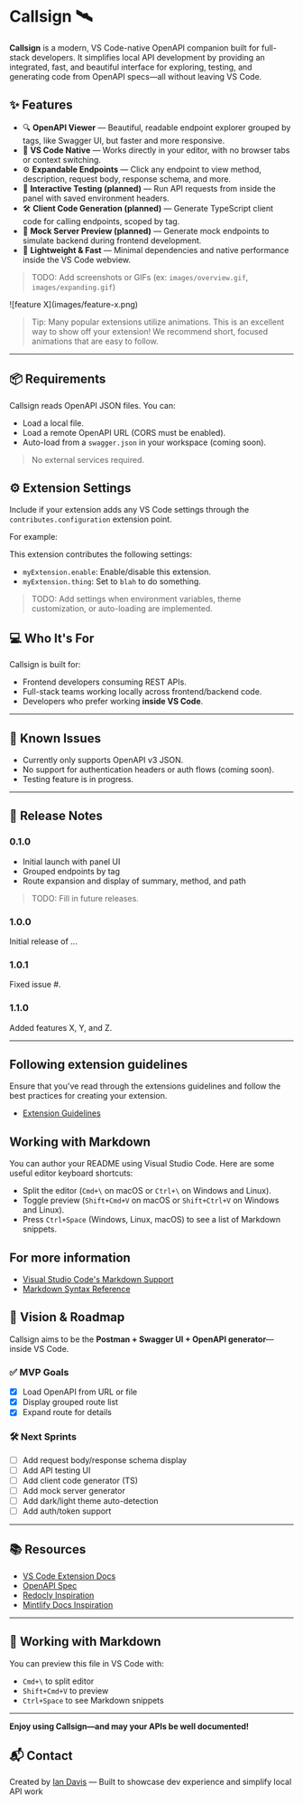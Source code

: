# Callsign 🛰️

**Callsign** is a modern, VS Code-native OpenAPI companion built for full-stack developers. It simplifies local API development by providing an integrated, fast, and beautiful interface for exploring, testing, and generating code from OpenAPI specs—all without leaving VS Code.

## ✨ Features

-   🔍 **OpenAPI Viewer** — Beautiful, readable endpoint explorer grouped by tags, like Swagger UI, but faster and more responsive.
-   🧩 **VS Code Native** — Works directly in your editor, with no browser tabs or context switching.
-   ⚙️ **Expandable Endpoints** — Click any endpoint to view method, description, request body, response schema, and more.
-   🧪 **Interactive Testing (planned)** — Run API requests from inside the panel with saved environment headers.
-   🛠️ **Client Code Generation (planned)** — Generate TypeScript client code for calling endpoints, scoped by tag.
-   🧪 **Mock Server Preview (planned)** — Generate mock endpoints to simulate backend during frontend development.
-   🎯 **Lightweight & Fast** — Minimal dependencies and native performance inside the VS Code webview.

> TODO: Add screenshots or GIFs (ex: `images/overview.gif`, `images/expanding.gif`)

\!\[feature X\]\(images/feature-x.png\)

> Tip: Many popular extensions utilize animations. This is an excellent way to show off your extension! We recommend short, focused animations that are easy to follow.

---

## 📦 Requirements

Callsign reads OpenAPI JSON files. You can:

-   Load a local file.
-   Load a remote OpenAPI URL (CORS must be enabled).
-   Auto-load from a `swagger.json` in your workspace (coming soon).

> No external services required.

## ⚙️ Extension Settings

Include if your extension adds any VS Code settings through the `contributes.configuration` extension point.

For example:

This extension contributes the following settings:

-   `myExtension.enable`: Enable/disable this extension.
-   `myExtension.thing`: Set to `blah` to do something.

> TODO: Add settings when environment variables, theme customization, or auto-loading are implemented.

## 💻 Who It's For

Callsign is built for:

-   Frontend developers consuming REST APIs.
-   Full-stack teams working locally across frontend/backend code.
-   Developers who prefer working **inside VS Code**.

---

## 🐞 Known Issues

-   Currently only supports OpenAPI v3 JSON.
-   No support for authentication headers or auth flows (coming soon).
-   Testing feature is in progress.

---

## 📓 Release Notes

### 0.1.0

-   Initial launch with panel UI
-   Grouped endpoints by tag
-   Route expansion and display of summary, method, and path

> TODO: Fill in future releases.

### 1.0.0

Initial release of ...

### 1.0.1

Fixed issue #.

### 1.1.0

Added features X, Y, and Z.

---

## Following extension guidelines

Ensure that you've read through the extensions guidelines and follow the best practices for creating your extension.

-   [Extension Guidelines](https://code.visualstudio.com/api/references/extension-guidelines)

## Working with Markdown

You can author your README using Visual Studio Code. Here are some useful editor keyboard shortcuts:

-   Split the editor (`Cmd+\` on macOS or `Ctrl+\` on Windows and Linux).
-   Toggle preview (`Shift+Cmd+V` on macOS or `Shift+Ctrl+V` on Windows and Linux).
-   Press `Ctrl+Space` (Windows, Linux, macOS) to see a list of Markdown snippets.

## For more information

-   [Visual Studio Code's Markdown Support](http://code.visualstudio.com/docs/languages/markdown)
-   [Markdown Syntax Reference](https://help.github.com/articles/markdown-basics/)

## 🧠 Vision & Roadmap

Callsign aims to be the **Postman + Swagger UI + OpenAPI generator**—inside VS Code.

### ✅ MVP Goals

-   [x] Load OpenAPI from URL or file
-   [x] Display grouped route list
-   [x] Expand route for details

### 🛠️ Next Sprints

-   [ ] Add request body/response schema display
-   [ ] Add API testing UI
-   [ ] Add client code generator (TS)
-   [ ] Add mock server generator
-   [ ] Add dark/light theme auto-detection
-   [ ] Add auth/token support

---

## 📚 Resources

-   [VS Code Extension Docs](https://code.visualstudio.com/api)
-   [OpenAPI Spec](https://swagger.io/specification/)
-   [Redocly Inspiration](https://redocly.com/)
-   [Mintlify Docs Inspiration](https://mintlify.com/blog/top-7-api-documentation-tools-of-2025)

---

## 🧪 Working with Markdown

You can preview this file in VS Code with:

-   `Cmd+\` to split editor
-   `Shift+Cmd+V` to preview
-   `Ctrl+Space` to see Markdown snippets

---

**Enjoy using Callsign—and may your APIs be well documented!**

## 📬 Contact

Created by [Ian Davis](https://iandavis.dev) — Built to showcase dev experience and simplify local API work
